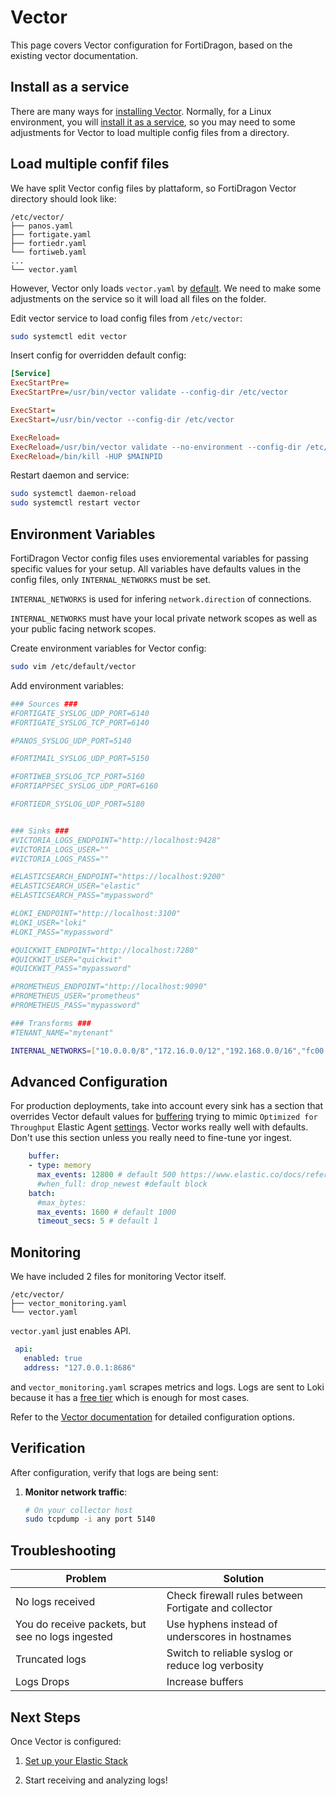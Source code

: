 # Vector

This page covers Vector configuration for FortiDragon, based on the existing vector documentation.

## Install as a service

There are many ways for [installing Vector](https://vector.dev/docs/setup/installation/). Normally, for a Linux environment, you will [install it as a service](https://vector.dev/docs/setup/installation/package-managers/yum/), so you may need to some adjustments for Vector to load multiple config files from a directory.

## Load multiple confif files

We have split Vector config files by plattaform, so FortiDragon Vector directory should look like:

```
/etc/vector/
├── panos.yaml
├── fortigate.yaml
├── fortiedr.yaml
└── fortiweb.yaml
...
└── vector.yaml
```

However, Vector only loads `vector.yaml` by [default](https://vector.dev/docs/reference/configuration/#location). We need to make some adjustments on the service so it will load all files on the folder.

Edit vector service to load config files from `/etc/vector`:

```bash
sudo systemctl edit vector
```

Insert config for overridden default config:

```ini
[Service]
ExecStartPre=
ExecStartPre=/usr/bin/vector validate --config-dir /etc/vector

ExecStart=
ExecStart=/usr/bin/vector --config-dir /etc/vector

ExecReload=
ExecReload=/usr/bin/vector validate --no-environment --config-dir /etc/vector
ExecReload=/bin/kill -HUP $MAINPID
```

Restart daemon and service:

```bash
sudo systemctl daemon-reload
sudo systemctl restart vector
```

## Environment Variables

FortiDragon Vector config files uses envioremental variables for passing specific values for your setup. All variables have defaults values in the config files, only `INTERNAL_NETWORKS` must be set.

`INTERNAL_NETWORKS` is used for infering `network.direction` of connections.

`INTERNAL_NETWORKS` must have your local private network scopes as well as your public facing network scopes.

Create environment variables for Vector config:

```bash
sudo vim /etc/default/vector
```

Add environment variables:

```bash
### Sources ###
#FORTIGATE_SYSLOG_UDP_PORT=6140
#FORTIGATE_SYSLOG_TCP_PORT=6140

#PANOS_SYSLOG_UDP_PORT=5140

#FORTIMAIL_SYSLOG_UDP_PORT=5150

#FORTIWEB_SYSLOG_TCP_PORT=5160
#FORTIAPPSEC_SYSLOG_UDP_PORT=6160

#FORTIEDR_SYSLOG_UDP_PORT=5180


### Sinks ###
#VICTORIA_LOGS_ENDPOINT="http://localhost:9428"
#VICTORIA_LOGS_USER=""
#VICTORIA_LOGS_PASS=""

#ELASTICSEARCH_ENDPOINT="https://localhost:9200"
#ELASTICSEARCH_USER="elastic"
#ELASTICSEARCH_PASS="mypassword"

#LOKI_ENDPOINT="http://localhost:3100"
#LOKI_USER="loki"
#LOKI_PASS="mypassword"

#QUICKWIT_ENDPOINT="http://localhost:7280"
#QUICKWIT_USER="quickwit"
#QUICKWIT_PASS="mypassword"

#PROMETHEUS_ENDPOINT="http://localhost:9090"
#PROMETHEUS_USER="prometheus"
#PROMETHEUS_PASS="mypassword"

### Transforms ###
#TENANT_NAME="mytenant"

INTERNAL_NETWORKS=["10.0.0.0/8","172.16.0.0/12","192.168.0.0/16","fc00::/7"]
```

## Advanced Configuration

For production deployments, take into account every sink has a section that overrides Vector default values for [buffering](https://vector.dev/docs/architecture/buffering-model/) trying to mimic `Optimized for Throughput` Elastic Agent [settings](https://www.elastic.co/docs/reference/fleet/es-output-settings#es-output-settings-performance-tuning-settings). Vector works really well with defaults. Don't use this section unless you really need to fine-tune yor ingest. 

```yaml
    buffer:
    - type: memory
      max_events: 12800 # default 500 https://www.elastic.co/docs/reference/fleet/es-output-settings#es-output-settings-performance-tuning-settings
      #when_full: drop_newest #default block
    batch:
      #max_bytes:
      max_events: 1600 # default 1000
      timeout_secs: 5 # default 1
```

## Monitoring

We have included 2 files for monitoring Vector itself.

```
/etc/vector/
├── vector_monitoring.yaml
└── vector.yaml
```

`vector.yaml` just enables API.

```yaml
 api:
   enabled: true
   address: "127.0.0.1:8686"
```

and `vector_monitoring.yaml` scrapes metrics and logs. Logs are sent to Loki because it has a [free tier](https://grafana.com/pricing/#logs) which is enough for most cases.


Refer to the [Vector documentation](https://vector.dev/docs/) for detailed configuration options.


## Verification

After configuration, verify that logs are being sent:

1. **Monitor network traffic**:
   ```bash
   # On your collector host
   sudo tcpdump -i any port 5140
   ```

## Troubleshooting


| Problem | Solution |
|---------|----------|
| No logs received | Check firewall rules between Fortigate and collector |
| You do receive packets, but see no logs ingested | Use hyphens instead of underscores in hostnames |
| Truncated logs | Switch to reliable syslog or reduce log verbosity |
| Logs Drops | Increase buffers |


## Next Steps

Once Vector is configured:

1. [Set up your Elastic Stack](elastic.md)

3. Start receiving and analyzing logs!
